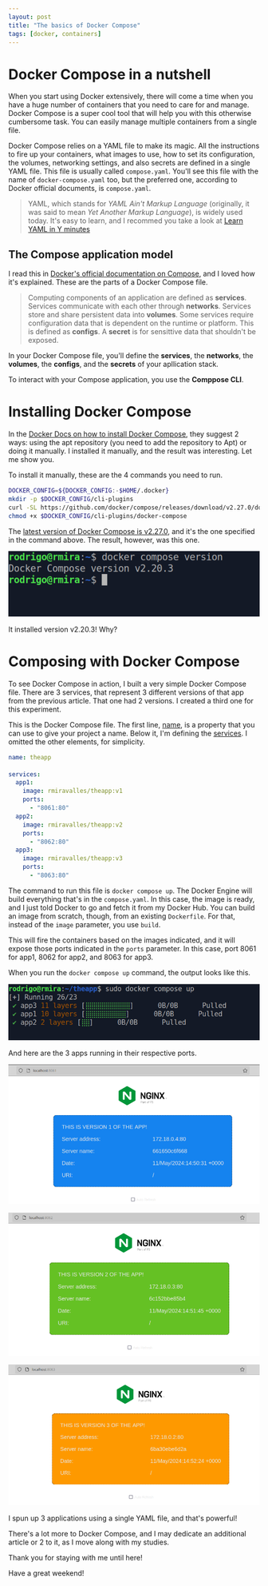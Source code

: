 ```yaml
---
layout: post
title: "The basics of Docker Compose"
tags: [docker, containers]
---
```

# Docker Compose in a nutshell

When you start using Docker extensively, there will come a time when you have a huge number of containers that you need to care for and manage. Docker Compose is a super cool tool that will help you with this otherwise cumbersome task. You can easily manage multiple containers from a single file. 

Docker Compose relies on a YAML file to make its magic. All the instructions to fire up your containers, what images to use, how to set its configuration, the volumes, networking settings, and also secrets are defined in a single YAML file. This file is usually called `compose.yaml`. You'll see this file with the name of `docker-compose.yaml` too, but the preferred one, according to Docker official documents, is `compose.yaml`.

> YAML, which stands for *YAML Ain't Markup Language* (originally, it was said to mean *Yet Another Markup Language*), is widely used today. It's easy to learn, and I recommed you take a look at [Learn YAML in Y minutes](https://learnxinyminutes.com/docs/yaml/)

## The Compose application model

I read this in [Docker's official documentation on Compose](https://docs.docker.com/compose/compose-application-model/), and I loved how it's explained. These are the parts of a Docker Compose file.

> Computing components of an application are defined as **services**. Services communicate with each other through **networks**. Services store and share persistent data into **volumes**. Some services require configuration data that is dependent on the runtime or platform. This is defined as **configs**. A **secret** is for sensittive data that shouldn't be exposed.

In your Docker Compose file, you'll define the **services**, the **networks**, the **volumes**, the **configs**, and the **secrets** of your apllication stack.

To interact with your Compose application, you use the **Comppose CLI**.

# Installing Docker Compose

In the [Docker Docs on how to install Docker Compose](https://docs.docker.com/compose/install/linux/), they suggest 2 ways: using the apt repository (you need to add the repository to Apt) or doing it manually. I installed it manually, and the result was interesting. Let me show you.

To install it manually, these are the 4 commands you need to run.

```bash
DOCKER_CONFIG=${DOCKER_CONFIG:-$HOME/.docker}
mkdir -p $DOCKER_CONFIG/cli-plugins
curl -SL https://github.com/docker/compose/releases/download/v2.27.0/docker-compose-linux-x86_64 -o $DOCKER_CONFIG/cli-plugins/docker-compose
chmod +x $DOCKER_CONFIG/cli-plugins/docker-compose
```
The [latest version of Docker Compose is v2.27.0](https://github.com/docker/compose/releases), and it's the one specified in the command above. The result, however, was this one.

![Docker Compose version](../assets/images/dockercomposeversion.png)

It installed version v2.20.3! Why?

# Composing with Docker Compose

To see Docker Compose in action, I built a very simple Docker Compose file. There are 3 services, that represent 3 different versions of that app from the previous article. That one had 2 versions. I created a third one for this experiment.

This is the Docker Compose file. The first line, [name](https://docs.docker.com/compose/compose-file/04-version-and-name), is a property that you can use to give your project a name. Below it, I'm defining the [services](https://docs.docker.com/compose/compose-file/05-services). I omitted the other elements, for simplicity.

```yaml
name: theapp

services:
  app1:
    image: rmiravalles/theapp:v1
    ports:
      - "8061:80"
  app2:
    image: rmiravalles/theapp:v2
    ports:
      - "8062:80"
  app3:
    image: rmiravalles/theapp:v3
    ports:
      - "8063:80"
```

The command to run this file is `docker compose up`. The Docker Engine will build everything that's in the `compose.yaml`. In this case, the image is ready, and I just told Docker to go and fetch it from my Docker Hub. You can build an image from scratch, though, from an existing `Dockerfile`. For that, instead of the `image` parameter, you use `build`.

This will fire the containers based on the images indicated, and it will expose those ports indicated in the `ports` parameter. In this case, port 8061 for app1, 8062 for app2, and 8063 for app3.

When you run the `docker compose up` command, the output looks like this.

![Docker Compose Up](../assets/images/dockercomposeup.png)

And here are the 3 apps running in their respective ports.

![App 1 on port 8061](../assets/images/dockercomposeapp1.png)

![App 2 on port 8062](../assets/images/dockercomposeapp2.png)

![App 3 on port 8063](../assets/images/dockercomposeapp3.png)

I spun up 3 applications using a single YAML file, and that's powerful!

There's a lot more to Docker Compose, and I may dedicate an additional article or 2 to it, as I move along with my studies.

Thank you for staying with me until here!

Have a great weekend!




